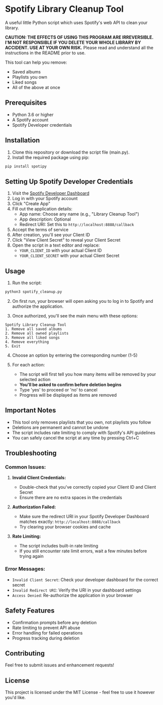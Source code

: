 # Spotify Library Cleanup Tool
A useful little Python script which uses Spotify's web API to clean your library.

**CAUTION: THE EFFECTS OF USING THIS PROGRAM ARE IRREVERSIBLE. I'M NOT RESPONSIBLE IF YOU DELETE YOUR WHOLE LIBRARY BY ACCIDENT. USE AT YOUR OWN RISK.** Please read and understand all the instructions in the README prior to use.

This tool can help you remove:
- Saved albums
- Playlists you own
- Liked songs
- All of the above at once

## Prerequisites

- Python 3.6 or higher
- A Spotify account
- Spotify Developer credentials

## Installation

1. Clone this repository or download the script file (main.py).
2. Install the required package using pip:
```bash
pip install spotipy
```

## Setting Up Spotify Developer Credentials

1. Visit the [Spotify Developer Dashboard](https://developer.spotify.com/dashboard)
2. Log in with your Spotify account
3. Click "Create App"
4. Fill out the application details:
   - App name: Choose any name (e.g., "Library Cleanup Tool")
   - App description: Optional
   - Redirect URI: Set this to `http://localhost:8888/callback`
5. Accept the terms of service
6. After creation, you'll see your Client ID
7. Click "View Client Secret" to reveal your Client Secret
8. Open the script in a text editor and replace:
   - `YOUR_CLIENT_ID` with your actual Client ID
   - `YOUR_CLIENT_SECRET` with your actual Client Secret

## Usage

1. Run the script:
```bash
python3 spotify_cleanup.py
```

2. On first run, your browser will open asking you to log in to Spotify and authorize the application.

3. Once authorized, you'll see the main menu with these options:
```
Spotify Library Cleanup Tool
1. Remove all saved albums
2. Remove all owned playlists
3. Remove all liked songs
4. Remove everything
5. Exit
```

4. Choose an option by entering the corresponding number (1-5)

5. For each action:
   - The script will first tell you how many items will be removed by your selected action
   - **You'll be asked to confirm before deletion begins**
   - Type 'yes' to proceed or 'no' to cancel
   - Progress will be displayed as items are removed

## Important Notes

- This tool only removes playlists that you own, not playlists you follow
- Deletions are permanent and cannot be undone
- The script includes rate limiting to comply with Spotify's API guidelines
- You can safely cancel the script at any time by pressing Ctrl+C

## Troubleshooting

### Common Issues:

1. **Invalid Client Credentials:**
   - Double-check that you've correctly copied your Client ID and Client Secret
   - Ensure there are no extra spaces in the credentials

2. **Authorization Failed:**
   - Make sure the redirect URI in your Spotify Developer Dashboard matches exactly: `http://localhost:8888/callback`
   - Try clearing your browser cookies and cache

3. **Rate Limiting:**
   - The script includes built-in rate limiting
   - If you still encounter rate limit errors, wait a few minutes before trying again

### Error Messages:

- `Invalid Client Secret`: Check your developer dashboard for the correct secret
- `Invalid Redirect URI`: Verify the URI in your dashboard settings
- `Access Denied`: Re-authorize the application in your browser

## Safety Features

- Confirmation prompts before any deletion
- Rate limiting to prevent API abuse
- Error handling for failed operations
- Progress tracking during deletion

## Contributing

Feel free to submit issues and enhancement requests!

## License

This project is licensed under the MIT License - feel free to use it however you'd like.
